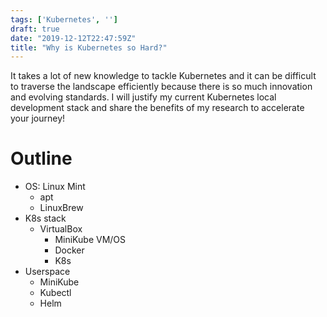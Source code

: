 ```yaml
---
tags: ['Kubernetes', '']
draft: true
date: "2019-12-12T22:47:59Z"
title: "Why is Kubernetes so Hard?"
---
```

It takes a lot of new knowledge to tackle Kubernetes and it can be difficult
to traverse the landscape efficiently because there is so much innovation and
evolving standards. I will justify my current Kubernetes local development
stack and share the benefits of my research to accelerate your journey!
<!--more-->

# Outline

- OS: Linux Mint
  - apt
  - LinuxBrew
- K8s stack
  - VirtualBox
    - MiniKube VM/OS
    - Docker
    - K8s
- Userspace
  - MiniKube
  - Kubectl
  - Helm
